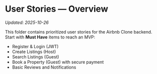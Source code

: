 # User Stories — Overview
_Updated: 2025-10-26_

This folder contains prioritized user stories for the Airbnb Clone backend.  
Start with **Must Have** items to reach an MVP:

- Register & Login (JWT)
- Create Listings (Host)
- Search Listings (Guest)
- Book a Property (Guest) with secure payment
- Basic Reviews and Notifications